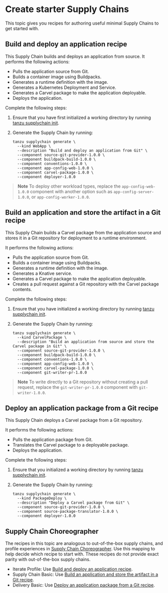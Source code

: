 # Create starter Supply Chains

This topic gives you recipes for authoring useful minimal Supply Chains to get started with.

## <a id='app-recipe'></a> Build and deploy an application recipe

This Supply Chain builds and deploys an application from source. It performs the following actions:

- Pulls the application source from Git.
- Builds a container image using Buildpacks.
- Generates a runtime definition with the image.
- Generates a Kubernetes Deployment and Service.
- Generates a Carvel package to make the application deployable.
- Deploys the application.

Complete the following steps:

1. Ensure that you have first initialized a working directory by running
   [tanzu supplychain init](../../reference/supplychain-cli/tanzu_supplychain_init.hbs.md).

1. Generate the Supply Chain by running:

    ```console
    tanzu supplychain generate \
      --kind WebApp \
      --description "Build and deploy an application from Git" \
      --component source-git-provider-1.0.0 \
      --component buildpack-build-1.0.0 \
      --component conventions-1.0.0 \
      --component app-config-web-1.0.0 \
      --component carvel-package-1.0.0 \
      --component deployer-1.0.0
    ```

> **Note** To deploy other workload types, replace the `app-config-web-1.0.0` component with another
option such as `app-config-server-1.0.0`, or `app-config-worker-1.0.0`.

## <a id='artifact-git'></a>Build an application and store the artifact in a Git recipe

This Supply Chain builds a Carvel package from the application source and stores it in a Git
repository for deployment to a runtime environment.

It performs the following actions:

- Pulls the application source from Git.
- Builds a container image using Buildpacks.
- Generates a runtime definition with the image.
- Generates a Knative service.
- Generates a Carvel package to make the application deployable.
- Creates a pull request against a Git repository with the Carvel package contents.

Complete the following steps:

1. Ensure that you have initialized a working directory by running
   [tanzu supplychain init](../../reference/supplychain-cli/tanzu_supplychain_init.hbs.md).
2. Generate the Supply Chain by running:

    ```console
    tanzu supplychain generate \
      --kind CarvelPackage \
      --description "Build an application from source and store the Carvel package in Git" \
      --component source-git-provider-1.0.0 \
      --component buildpack-build-1.0.0 \
      --component conventions-1.0.0 \
      --component app-config-web-1.0.0 \
      --component carvel-package-1.0.0 \
      --component git-writer-pr-1.0.0
    ```

> **Note** To write directly to a Git repository without creating a pull request, replace the
> `git-writer-pr-1.0.0` component with `git-writer-1.0.0`.

## <a id='git-recipe'></a> Deploy an application package from a Git recipe

This Supply Chain deploys a Carvel package from a Git repository.

It performs the following actions:

- Pulls the application package from Git.
- Translates the Carvel package to a deployable package.
- Deploys the application.

Complete the following steps:

1. Ensure that you initialized a working directory by running
   [tanzu supplychain init](../../reference/supplychain-cli/tanzu_supplychain_init.hbs.md).
2. Generate the Supply Chain by running:

   ```console
   tanzu supplychain generate \
     --kind PackageDeploy \
     --description "Deploy a Carvel package from Git" \
     --component source-git-provider-1.0.0 \
     --component source-package-translator-1.0.0 \
     --component deployer-1.0.0
   ```

## <a id='scc'></a>Supply Chain Choreographer

The recipes in this topic are analogous to out-of-the-box supply chains, and profile experiences in
[Supply Chain Choreographer](../../../scc/about.hbs.md). Use this mapping to help decide which
recipe to start with. These recipes do not provide exact parity with out-of-the-box supply chains.

- Iterate Profile: Use [Build and deploy an application recipe](starter-supply-chains.hbs.md#app-recipe).
- Supply Chain Basic: Use [Build an application and store the artifact in a Git recipe](starter-supply-chains.hbs.md#artifact-git).
- Delivery Basic: Use [Deploy an application package from a Git recipe](starter-supply-chains.hbs.md#git-recipe).
